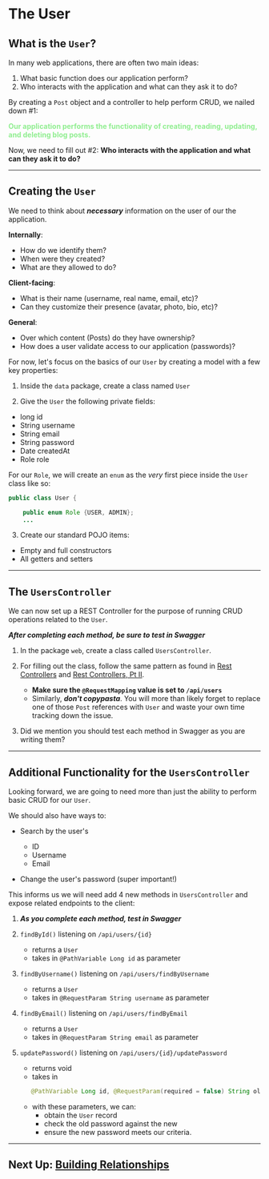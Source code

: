 # The User

## What is the `User`?

In many web applications, there are often two main ideas:

1. What basic function does our application perform?
2. Who interacts with the application and what can they ask it to do?

By creating a `Post` object and a controller to help perform CRUD, we nailed down #1:

<span style="color:lightgreen; font-weight:bold">
    Our application performs the functionality of 
    creating, reading, updating, and deleting blog posts.
</span>

Now, we need to fill out #2: **Who interacts with the application and what can they ask it to do?**

---
## Creating the `User`

We need to think about ***necessary*** information on the user of our the application.

**Internally**:

- How do we identify them?
- When were they created?
- What are they allowed to do?

**Client-facing**:

- What is their name (username, real name, email, etc)?
- Can they customize their presence (avatar, photo, bio, etc)?

**General**:

- Over which content (Posts) do they have ownership?
- How does a user validate access to our application (passwords)?

For now, let's focus on the basics of our `User` by creating a model with a few key properties:

1. Inside the `data` package, create a class named `User`


2. Give the `User` the following private fields:

- long id
- String username
- String email
- String password
- Date createdAt
- Role role

For our `Role`, we will create an `enum` as the *very* first piece inside the `User` class like so:

```JAVA
public class User {

    public enum Role {USER, ADMIN};
    ...
```

3. Create our standard POJO items:

- Empty and full constructors
- All getters and setters

---
## The `UsersController`

We can now set up a REST Controller for the purpose of running CRUD operations related to the `User`.

***After completing each method, be sure to test in Swagger***

1. In the package `web`, create a class called `UsersController`.


2. For filling out the class, follow the same pattern as found in [Rest Controllers](6-rest-controllers.md)
   and [Rest Controllers, Pt II](7-rest-controllers.md).
    - **Make sure the `@RequestMapping` value is set to `/api/users`**
    - Similarly, ***don't copypasta***. You will more than likely forget to replace one of those `Post` references
      with `User`
      and waste your own time tracking down the issue.


3. Did we mention you should test each method in Swagger as you are writing them?

---
## Additional Functionality for the `UsersController`

Looking forward, we are going to need more than just the ability to perform basic CRUD for our `User`.

We should also have ways to:

- Search by the user's
    - ID
    - Username
    - Email

- Change the user's password (super important!)

This informs us we will need add 4 new methods in `UsersController` and expose related endpoints to the client:

1. ***As you complete each method, test in Swagger***


2. `findById()` listening on `/api/users/{id}`
    - returns a `User`
    - takes in `@PathVariable Long id` as parameter
   

3. `findByUsername()` listening on `/api/users/findByUsername`
    - returns a `User`
    - takes in `@RequestParam String username` as parameter
   

4. `findByEmail()` listening on `/api/users/findByEmail`
    - returns a `User`
    - takes in `@RequestParam String email` as parameter
   

5. `updatePassword()` listening on `/api/users/{id}/updatePassword`
    - returns void
    - takes in 
   ```JAVA
      @PathVariable Long id, @RequestParam(required = false) String oldPassword, @Valid @Size(min = 3) @RequestParam String newPassword
   ```
    - with these parameters, we can:
        - obtain the `User` record
        - check the old password against the new
        - ensure the new password meets our criteria.


---

## Next Up: [Building Relationships](9-building-relationships.md)







